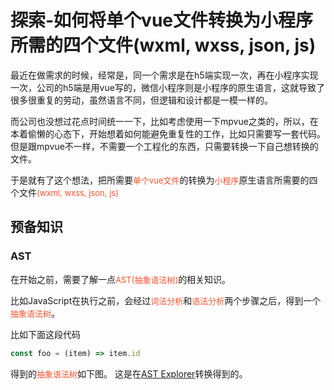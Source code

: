 # 探索-如何将单个vue文件转换为小程序所需的四个文件(wxml, wxss, json, js)

最近在做需求的时候，经常是，同一个需求是在h5端实现一次，再在小程序实现一次，公司的h5端是用vue写的，微信小程序则是小程序的原生语言，这就导致了很多很重复的劳动，虽然语言不同，但逻辑和设计都是一模一样的。

而公司也没想过花点时间统一一下，比如考虑使用一下mpvue之类的，所以，在本着偷懒的心态下，开始想着如何能避免重复性的工作，比如只需要写一套代码。但是跟mpvue不一样，不需要一个工程化的东西，只需要转换一下自己想转换的文件。

于是就有了这个想法，把所需要<font color=#ff502c size=2>单个vue文件</font>的转换为<font color=#ff502c size=2>小程序</font>原生语言所需要的四个文件<font color=#ff502c size=2>(wxml, wxss, json, js)</font>

## 预备知识
### AST

在开始之前，需要了解一点<font color=#ff502c size=2>AST(抽象语法树)</font>的相关知识。

比如JavaScript在执行之前，会经过<font color=#ff502c size=2>词法分析</font>和<font color=#ff502c size=2>语法分析</font>两个步骤之后，得到一个<font color=#ff502c size=2>抽象语法树</font>。

比如下面这段代码
```javascript
const foo = (item) => item.id
```

得到的<font color=#ff502c size=2>抽象语法树</font>如下图。
这是在[AST Explorer](https://astexplorer.net/)转换得到的。

